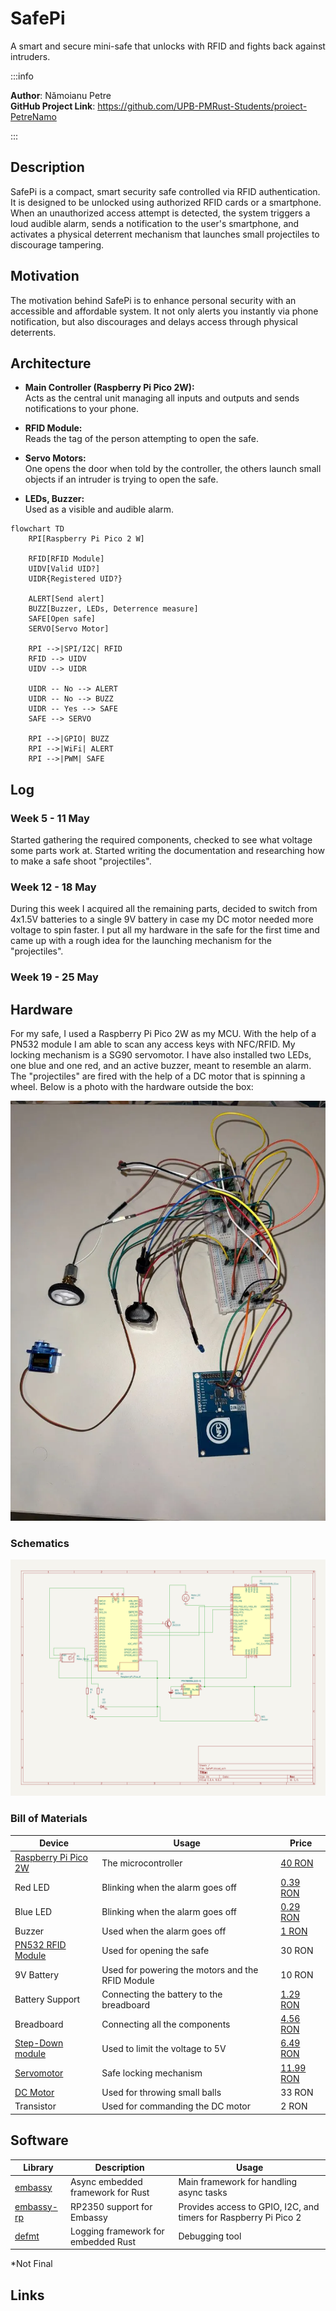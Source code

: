 # SafePi
A smart and secure mini-safe that unlocks with RFID and fights back against intruders.

:::info 

**Author**: Nămoianu Petre \
**GitHub Project Link**: https://github.com/UPB-PMRust-Students/proiect-PetreNamo

:::

## Description

SafePi is a compact, smart security safe controlled via RFID authentication.
It is designed to be unlocked using authorized RFID cards or a smartphone.
When an unauthorized access attempt is detected, the system triggers a loud audible alarm,
sends a notification to the user's smartphone, and activates a physical deterrent mechanism
that launches small projectiles to discourage tampering.

## Motivation

The motivation behind SafePi is to enhance personal security with an accessible and affordable system.
It not only alerts you instantly via phone notification, but also discourages and delays access through physical deterrents.

## Architecture

- **Main Controller (Raspberry Pi Pico 2W):**  
  Acts as the central unit managing all inputs and outputs
  and sends notifications to your phone.

- **RFID Module:**  
  Reads the tag of the person attempting to open the safe.

- **Servo Motors:**  
  One opens the door when told by the controller,
  the others launch small objects if an intruder is trying to open the safe.

- **LEDs, Buzzer:**  
  Used as a visible and audible alarm.

```mermaid
flowchart TD
    RPI[Raspberry Pi Pico 2 W]

    RFID[RFID Module]
    UIDV[Valid UID?]
    UIDR{Registered UID?}

    ALERT[Send alert]
    BUZZ[Buzzer, LEDs, Deterrence measure]
    SAFE[Open safe]
    SERVO[Servo Motor]

    RPI -->|SPI/I2C| RFID
    RFID --> UIDV
    UIDV --> UIDR

    UIDR -- No --> ALERT
    UIDR -- No --> BUZZ
    UIDR -- Yes --> SAFE
    SAFE --> SERVO

    RPI -->|GPIO| BUZZ
    RPI -->|WiFi| ALERT
    RPI -->|PWM| SAFE
```

## Log

<!-- write your progress here every week -->

### Week 5 - 11 May
  Started gathering the required components, checked to see what voltage some parts work at. Started writing the documentation and researching how to make a safe shoot "projectiles".
### Week 12 - 18 May
  During this week I acquired all the remaining parts, decided to switch from 4x1.5V batteries to a single 9V battery in case my DC motor needed more voltage to spin faster. I put all my hardware in the safe for the first time and came up with a rough idea for the launching mechanism for the "projectiles". 
### Week 19 - 25 May

## Hardware
  For my safe, I used a Raspberry Pi Pico 2W as my MCU. With the help of a PN532 module I am able to scan any access keys with NFC/RFID. My locking mechanism is a SG90 servomotor. I have also installed two LEDs, one blue and one red, and an active buzzer, meant to resemble an alarm. The "projectiles" are fired with the help of a DC motor that is spinning a wheel. Below is a photo with the hardware outside the box:

![Hardware](hardware.webp)


### Schematics

![Kicad](kicad.svg)



### Bill of Materials

<!-- Fill out this table with all the hardware components that you might need.

The format is 
```
| [Device](link://to/device) | This is used ... | [price](link://to/store) |

```

-->

| Device | Usage | Price |
|--------|--------|-------|
| [Raspberry Pi Pico 2W](https://www.raspberrypi.com/documentation/microcontrollers/raspberry-pi-pico.html) | The microcontroller | [40 RON](https://www.optimusdigital.ro/en/raspberry-pi-boards/13327-raspberry-pi-pico-2-w.html) |
| Red LED | Blinking when the alarm goes off | [0.39 RON](https://www.optimusdigital.ro/ro/optoelectronice-led-uri/696-led-rou-de-3-mm-cu-lentile-difuze.html) |
| Blue LED | Blinking when the alarm goes off | [0.29 RON](https://www.optimusdigital.ro/ro/optoelectronice-led-uri/12237-led-albastru-de-5-mm.html) |
| Buzzer | Used when the alarm goes off | [1 RON](https://www.optimusdigital.ro/ro/audio-buzzere/635-buzzer-activ-de-3-v.html) |
| [PN532 RFID Module](https://www.nxp.com/docs/en/nxp/data-sheets/PN532_C1.pdf) | Used for  opening the safe | 30 RON |
| 9V Battery | Used for powering the motors and the RFID Module | 10 RON |
| Battery Support | Connecting the battery to the breadboard | [1.29 RON](https://www.optimusdigital.ro/ro/suporturi-de-baterii/20-conector-pentru-baterie-de-9-v.html) |
| Breadboard | Connecting all the components | [4.56 RON](https://www.optimusdigital.ro/ro/prototipare-breadboard-uri/44-breadboard-400-points.html) |
| [Step-Down module](https://www.monolithicpower.com/en/documentview/productdocument/index/version/2/document_type/Datasheet/lang/en/sku/MP1584EN-LF-Z/document_id/204/?srsltid=AfmBOorbWpoH9ILvxrVysau20kQVKT-H9PYR5KDHIYSkhpZNmCMDHyRe) | Used to limit the voltage to 5V | [6.49 RON](https://www.optimusdigital.ro/ro/surse-coboratoare-reglabile/166-modul-dc-dc-step-down-mp1584en.html) |
| [Servomotor](http://www.ee.ic.ac.uk/pcheung/teaching/DE1_EE/stores/sg90_datasheet.pdf) | Safe locking mechanism | [11.99 RON](https://www.optimusdigital.ro/ro/motoare-servomotoare/2261-micro-servo-motor-sg90-180.html) |
| [DC Motor](https://www.handsontec.com/dataspecs/GA12-N20.pdf) | Used for throwing small balls | 33 RON | 
| Transistor | Used for commanding the DC motor | 2 RON |


## Software

| Library | Description | Usage |
|---------|-------------|-------|
| [embassy](https://github.com/embassy-rs/embassy) | Async embedded framework for Rust | Main framework for handling async tasks |
| [embassy-rp](https://github.com/embassy-rs/embassy) | RP2350 support for Embassy | Provides access to GPIO, I2C, and timers for Raspberry Pi Pico 2 |
| [defmt](https://github.com/knurling-rs/defmt) | Logging framework for embedded Rust | Debugging tool |

\*Not Final


## Links

<!-- Add a few links that inspired you and that you think you will use for your project -->

